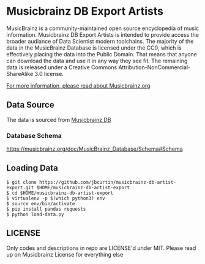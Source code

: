 # Musicbrainz DB Export Artists

MusicBrainz is a community-maintained open source encyclopedia of music information. Musicbrainz DB Export Artists is intended to provide access the broader audiance of Data Scientist modern toolchains. The majority of the data in the MusicBrainz Database is licensed under the CC0, which is effectively placing the data into the Public Domain. That means that anyone can download the data and use it in any way they see fit. The remaining data is released under a Creative Commons Attribution-NonCommercial-ShareAlike 3.0 license.

[For more information, please read about Musicbrainz.org](https://musicbrainz.org/doc/About)

## Data Source
The data is sourced from [Musicbrainz DB](https://musicbrainz.org/)

### Database Schema
https://musicbrainz.org/doc/MusicBrainz_Database/Schema#Schema

## Loading Data

```
$ git clone https://github.com/jbcurtin/musicbrainz-db-artist-export.git $HOME/musicbrainz-db-artist-export
$ cd $HOME/musicbrainz-db-artist-export
$ virtualenv -p $(which python3) env
$ source env/bin/activate
$ pip install pandas requests
$ python load-data.py
```

## LICENSE
Only codes and descriptions in repo are LICENSE'd under MIT. Please read up on Musicbrainz License for everything else
